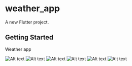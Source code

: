 # weather_app

A new Flutter project.

## Getting Started

Weather app

![Alt text](images/1.jpg?raw=true "Optional Title")
![Alt text](images/2.jpg?raw=true "Optional Title")
![Alt text](images/3.jpg?raw=true "Optional Title")
![Alt text](images/4.jpg?raw=true "Optional Title")
![Alt text](images/5.jpg?raw=true "Optional Title")
![Alt text](images/6.jpg?raw=true "Optional Title")